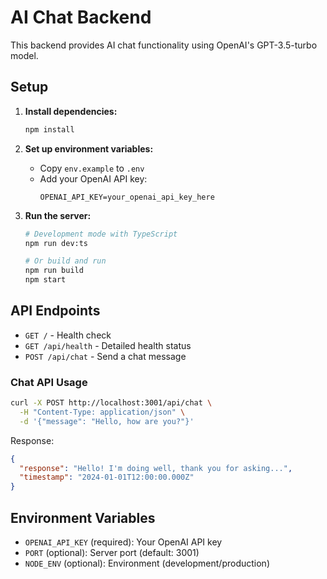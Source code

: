 # AI Chat Backend

This backend provides AI chat functionality using OpenAI's GPT-3.5-turbo model.

## Setup

1. **Install dependencies:**

   ```bash
   npm install
   ```

2. **Set up environment variables:**

   - Copy `env.example` to `.env`
   - Add your OpenAI API key:
     ```
     OPENAI_API_KEY=your_openai_api_key_here
     ```

3. **Run the server:**

   ```bash
   # Development mode with TypeScript
   npm run dev:ts

   # Or build and run
   npm run build
   npm start
   ```

## API Endpoints

- `GET /` - Health check
- `GET /api/health` - Detailed health status
- `POST /api/chat` - Send a chat message

### Chat API Usage

```bash
curl -X POST http://localhost:3001/api/chat \
  -H "Content-Type: application/json" \
  -d '{"message": "Hello, how are you?"}'
```

Response:

```json
{
  "response": "Hello! I'm doing well, thank you for asking...",
  "timestamp": "2024-01-01T12:00:00.000Z"
}
```

## Environment Variables

- `OPENAI_API_KEY` (required): Your OpenAI API key
- `PORT` (optional): Server port (default: 3001)
- `NODE_ENV` (optional): Environment (development/production)
